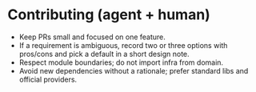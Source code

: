 # Contributing (agent + human)

- Keep PRs small and focused on one feature.
- If a requirement is ambiguous, record two or three options with pros/cons and pick a default in a short design note.
- Respect module boundaries; do not import infra from domain.
- Avoid new dependencies without a rationale; prefer standard libs and official providers.
